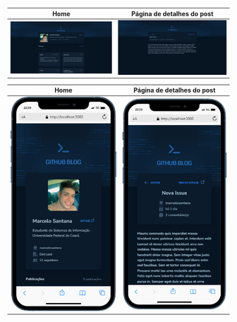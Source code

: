 |                   Home                    |          Página de detalhes do post           |
| :---------------------------------------: | :-------------------------------------------: |
| <img src= "./src/assets/prints/home.jpg"> | <img src= "./src/assets/prints/postPage.jpg"> |

|                    Home                     |          Página de detalhes do post          |
| :-----------------------------------------: | :------------------------------------------: |
| <img src= "./src/assets/prints/mobile.png"> | <img src= "./src/assets/prints/postMob.png"> |
